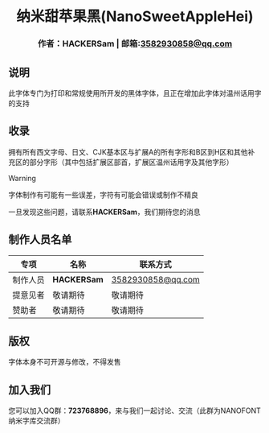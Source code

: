 <div align="center">

# 纳米甜苹果黑(NanoSweetAppleHei)
### 作者：HACKERSam    |    邮箱:3582930858@qq.com
</div>

## 说明
此字体专门为打印和常规使用所开发的黑体字体，且正在增加此字体对温州话用字的支持

## 收录

拥有所有西文字母、日文、CJK基本区与扩展A的所有字形和B区到H区和其他补充区的部分字形（其中包括扩展区部首，扩展区温州话用字及其他字形）

> [!WARNING]
>
> 字体制作有可能有一些误差，字符有可能会错误或制作不精良
> 
> 一旦发现这些问题，请联系**HACKERSam**，我们期待您的消息

## 制作人员名单

|专项|名称|联系方式|
|-|-|-|
|制作人员|**HACKERSam**|3582930858@qq.com|
|提意见者|敬请期待|敬请期待|
|赞助者|敬请期待|敬请期待|

## 版权

字体本身不可开源与修改，不得发售

## 加入我们

您可以加入QQ群：**723768896**，来与我们一起讨论、交流（此群为NANOFONT纳米字库交流群）
